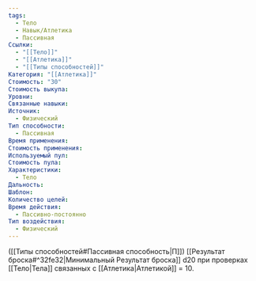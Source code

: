 ```yaml
---
tags:
  - Тело
  - Навык/Атлетика
  - Пассивная
Ссылки:
  - "[[Тело]]"
  - "[[Атлетика]]"
  - "[[Типы способностей]]"
Категория: "[[Атлетика]]"
Стоимость: "30"
Стоимость выкупа: 
Уровни: 
Связанные навыки: 
Источник:
  - Физический
Тип способности:
  - Пассивная
Время применения: 
Стоимость применения: 
Используемый пул: 
Стоимость пула: 
Характеристики:
  - Тело
Дальность: 
Шаблон: 
Количество целей: 
Время действия:
  - Пассивно-постоянно
Тип воздействия:
  - Физический
---
```

([[Типы способностей#Пассивная способность|П]]) [[Результат броска#^32fe32|Минимальный Результат броска]] d20 при проверках [[Тело|Тела]] связанных с [[Атлетика|Атлетикой]] = 10.